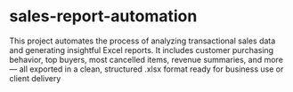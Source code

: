 # sales-report-automation
 This project automates the process of analyzing transactional sales data and generating insightful Excel reports. It includes customer purchasing behavior, top buyers, most cancelled items, revenue summaries, and more — all exported in a clean, structured .xlsx format ready for business use or client delivery
